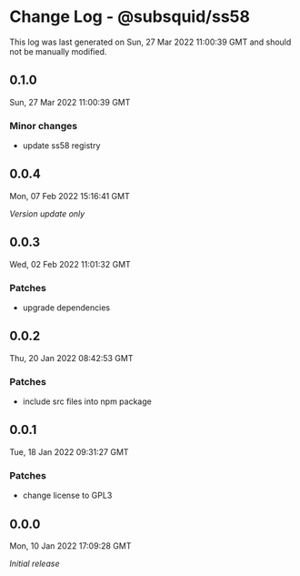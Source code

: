 # Change Log - @subsquid/ss58

This log was last generated on Sun, 27 Mar 2022 11:00:39 GMT and should not be manually modified.

## 0.1.0
Sun, 27 Mar 2022 11:00:39 GMT

### Minor changes

- update ss58 registry

## 0.0.4
Mon, 07 Feb 2022 15:16:41 GMT

_Version update only_

## 0.0.3
Wed, 02 Feb 2022 11:01:32 GMT

### Patches

- upgrade dependencies

## 0.0.2
Thu, 20 Jan 2022 08:42:53 GMT

### Patches

- include src files into npm package

## 0.0.1
Tue, 18 Jan 2022 09:31:27 GMT

### Patches

- change license to GPL3

## 0.0.0
Mon, 10 Jan 2022 17:09:28 GMT

_Initial release_

